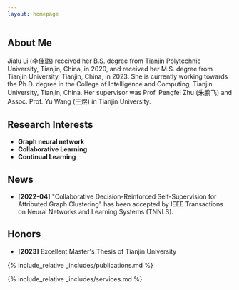 ```yaml
---
layout: homepage
---
```


## About Me

Jialu Li (李佳璐) received her B.S. degree from Tianjin Polytechnic University, Tianjin, China, in 2020, and received her M.S. degree from Tianjin University, Tianjin, China, in 2023. She is currently working towards the Ph.D. degree in the College of Intelligence and Computing, Tianjin University, Tianjin, China. Her supervisor was Prof. Pengfei Zhu (朱鹏飞) and Assoc. Prof. Yu Wang (王煜) in Tianjin University.

## Research Interests

- **Graph neural network**
- **Collaborative Learning** 
- **Continual Learning** 

  
## News

- **[2022-04]** "Collaborative Decision-Reinforced Self-Supervision for Attributed Graph Clustering" has been accepted by IEEE Transactions on Neural Networks and Learning Systems (TNNLS).

## Honors

- **[2023]** Excellent Master's Thesis of Tianjin University



{% include_relative _includes/publications.md %}

{% include_relative _includes/services.md %}
